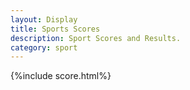 ```yaml
---
layout: Display
title: Sports Scores
description: Sport Scores and Results.
category: sport
---
```


{%include score.html%}
